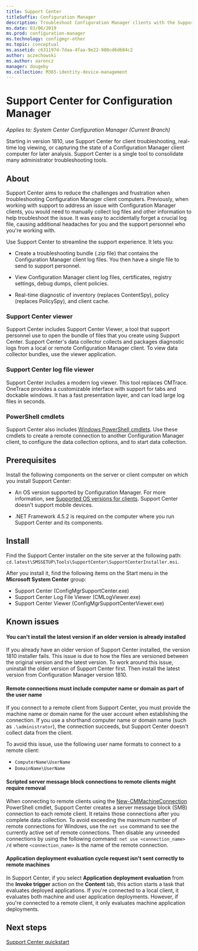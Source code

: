 ```yaml
---
title: Support Center
titleSuffix: Configuration Manager
description: Troubleshoot Configuration Manager clients with the Support Center.
ms.date: 03/06/2019
ms.prod: configuration-manager
ms.technology: configmgr-other
ms.topic: conceptual
ms.assetid: c631197d-7daa-4faa-9e22-980cd6d604c2
author: aczechowski
ms.author: aaroncz
manager: dougeby
ms.collection: M365-identity-device-management
---
```


# Support Center for Configuration Manager

*Applies to: System Center Configuration Manager (Current Branch)*

<!--1357489-->
Starting in version 1810, use Support Center for client troubleshooting, real-time log viewing, or capturing the state of a Configuration Manager client computer for later analysis. Support Center is a single tool to consolidate many administrator troubleshooting tools. 



## About 

Support Center aims to reduce the challenges and frustration when troubleshooting Configuration Manager client computers. Previously, when working with support to address an issue with Configuration Manager clients, you would need to manually collect log files and other information to help troubleshoot the issue. It was easy to accidentally forget a crucial log file, causing additional headaches for you and the support personnel who you're working with.

Use Support Center to streamline the support experience. It lets you:

 - Create a troubleshooting bundle (.zip file) that contains the Configuration Manager client log files. You then have a single file to send to support personnel.  

 - View Configuration Manager client log files, certificates, registry settings, debug dumps, client policies.  

 - Real-time diagnostic of inventory (replaces ContentSpy), policy (replaces PolicySpy), and client cache.  


### Support Center viewer

Support Center includes Support Center Viewer, a tool that support personnel use to open the bundle of files that you create using Support Center. Support Center's data collector collects and packages diagnostic logs from a local or remote Configuration Manager client. To view data collector bundles, use the viewer application.


### Support Center log file viewer

Support Center includes a modern log viewer. This tool replaces CMTrace. OneTrace provides a customizable interface with support for tabs and dockable windows. It has a fast presentation layer, and can load large log files in seconds.


### PowerShell cmdlets

Support Center also includes [Windows PowerShell cmdlets](https://go.microsoft.com/fwlink/?linkid=397830). Use these cmdlets to create a remote connection to another Configuration Manager client, to configure the data collection options, and to start data collection.



## Prerequisites

Install the following components on the server or client computer on which you install Support Center:

- An OS version supported by Configuration Manager. For more information, see [Supported OS versions for clients](/sccm/core/plan-design/configs/supported-operating-systems-for-clients-and-devices). Support Center doesn't support mobile devices.  

- .NET Framework 4.5.2 is required on the computer where you run Support Center and its components.  



## Install

Find the Support Center installer on the site server at the following path: `cd.latest\SMSSETUP\Tools\SupportCenter\SupportCenterInstaller.msi`.

After you install it, find the following items on the Start menu in the **Microsoft System Center** group:  
- Support Center (ConfigMgrSupportCenter.exe)  
- Support Center Log File Viewer (CMLogViewer.exe)  
- Support Center Viewer (ConfigMgrSupportCenterViewer.exe)  



## Known issues 

#### You can't install the latest version if an older version is already installed
<!--SCCMDocs-pr issue #3090-->
If you already have an older version of Support Center installed, the version 1810 installer fails. This issue is due to how the files are versioned between the original version and the latest version. To work around this issue, uninstall the older version of Support Center first. Then install the latest version from Configuration Manager version 1810.

#### Remote connections must include computer name or domain as part of the user name
If you connect to a remote client from Support Center, you must provide the machine name or domain name for the user account when establishing the connection. If you use a shorthand computer name or domain name (such as `.\administrator`), the connection succeeds, but Support Center doesn't collect data from the client. 

To avoid this issue, use the following user name formats to connect to a remote client: 
- `ComputerName\UserName`  
- `DomainName\UserName`  

#### Scripted server message block connections to remote clients might require removal
When connecting to remote clients using the [New-CMMachineConnection](https://go.microsoft.com/fwlink/p/?linkid=390542) PowerShell cmdlet, Support Center creates a server message block (SMB) connection to each remote client. It retains those connections after you complete data collection. To avoid exceeding the maximum number of remote connections for Windows, use the `net use` command to see the currently active set of remote connections. Then disable any unneeded connections by using the following command: 
`net use <connection_name> /d` 
where `<connection_name>` is the name of the remote connection.

#### Application deployment evaluation cycle request isn't sent correctly to remote machines
<!--2849356-->
In Support Center, if you select **Application deployment evaluation** from the **Invoke trigger** action on the **Content** tab, this action starts a task that evaluates deployed applications. If you're connected to a local client, it evaluates both machine and user application deployments. However, if you're connected to a remote client, it only evaluates machine application deployments.


## Next steps

[Support Center quickstart](/sccm/core/support/support-center-quickstart)

